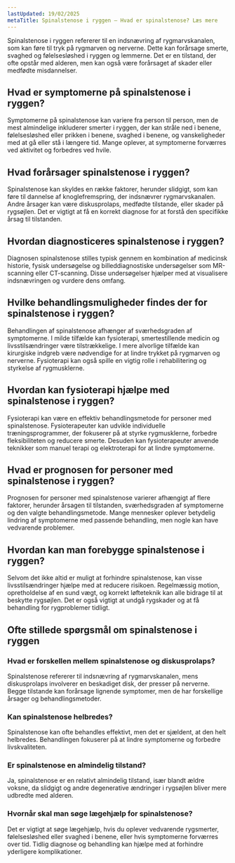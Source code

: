 ```yaml
---
lastUpdated: 19/02/2025
metaTitle: Spinalstenose i ryggen – Hvad er spinalstenose? Læs mere
---
```


Spinalstenose i ryggen refererer til en indsnævring af rygmarvskanalen, som kan føre til tryk på rygmarven og nerverne. Dette kan forårsage smerte, svaghed og følelsesløshed i ryggen og lemmerne. Det er en tilstand, der ofte opstår med alderen, men kan også være forårsaget af skader eller medfødte misdannelser.

## Hvad er symptomerne på spinalstenose i ryggen?

Symptomerne på spinalstenose kan variere fra person til person, men de mest almindelige inkluderer smerter i ryggen, der kan stråle ned i benene, følelsesløshed eller prikken i benene, svaghed i benene, og vanskeligheder med at gå eller stå i længere tid. Mange oplever, at symptomerne forværres ved aktivitet og forbedres ved hvile.

## Hvad forårsager spinalstenose i ryggen?

Spinalstenose kan skyldes en række faktorer, herunder slidgigt, som kan føre til dannelse af knoglefremspring, der indsnævrer rygmarvskanalen. Andre årsager kan være diskusprolaps, medfødte tilstande, eller skader på rygsøjlen. Det er vigtigt at få en korrekt diagnose for at forstå den specifikke årsag til tilstanden.

## Hvordan diagnosticeres spinalstenose i ryggen?

Diagnosen spinalstenose stilles typisk gennem en kombination af medicinsk historie, fysisk undersøgelse og billeddiagnostiske undersøgelser som MR-scanning eller CT-scanning. Disse undersøgelser hjælper med at visualisere indsnævringen og vurdere dens omfang.

## Hvilke behandlingsmuligheder findes der for spinalstenose i ryggen?

Behandlingen af spinalstenose afhænger af sværhedsgraden af symptomerne. I milde tilfælde kan fysioterapi, smertestillende medicin og livsstilsændringer være tilstrækkelige. I mere alvorlige tilfælde kan kirurgiske indgreb være nødvendige for at lindre trykket på rygmarven og nerverne. Fysioterapi kan også spille en vigtig rolle i rehabilitering og styrkelse af rygmusklerne.

## Hvordan kan fysioterapi hjælpe med spinalstenose i ryggen?

Fysioterapi kan være en effektiv behandlingsmetode for personer med spinalstenose. Fysioterapeuter kan udvikle individuelle træningsprogrammer, der fokuserer på at styrke rygmusklerne, forbedre fleksibiliteten og reducere smerte. Desuden kan fysioterapeuter anvende teknikker som manuel terapi og elektroterapi for at lindre symptomerne.

## Hvad er prognosen for personer med spinalstenose i ryggen?

Prognosen for personer med spinalstenose varierer afhængigt af flere faktorer, herunder årsagen til tilstanden, sværhedsgraden af symptomerne og den valgte behandlingsmetode. Mange mennesker oplever betydelig lindring af symptomerne med passende behandling, men nogle kan have vedvarende problemer.

## Hvordan kan man forebygge spinalstenose i ryggen?

Selvom det ikke altid er muligt at forhindre spinalstenose, kan visse livsstilsændringer hjælpe med at reducere risikoen. Regelmæssig motion, opretholdelse af en sund vægt, og korrekt løfteteknik kan alle bidrage til at beskytte rygsøjlen. Det er også vigtigt at undgå rygskader og at få behandling for rygproblemer tidligt.

## Ofte stillede spørgsmål om spinalstenose i ryggen

### Hvad er forskellen mellem spinalstenose og diskusprolaps?

Spinalstenose refererer til indsnævring af rygmarvskanalen, mens diskusprolaps involverer en beskadiget disk, der presser på nerverne. Begge tilstande kan forårsage lignende symptomer, men de har forskellige årsager og behandlingsmetoder.

### Kan spinalstenose helbredes?

Spinalstenose kan ofte behandles effektivt, men det er sjældent, at den helt helbredes. Behandlingen fokuserer på at lindre symptomerne og forbedre livskvaliteten.

### Er spinalstenose en almindelig tilstand?

Ja, spinalstenose er en relativt almindelig tilstand, især blandt ældre voksne, da slidgigt og andre degenerative ændringer i rygsøjlen bliver mere udbredte med alderen.

### Hvornår skal man søge lægehjælp for spinalstenose?

Det er vigtigt at søge lægehjælp, hvis du oplever vedvarende rygsmerter, følelsesløshed eller svaghed i benene, eller hvis symptomerne forværres over tid. Tidlig diagnose og behandling kan hjælpe med at forhindre yderligere komplikationer.
